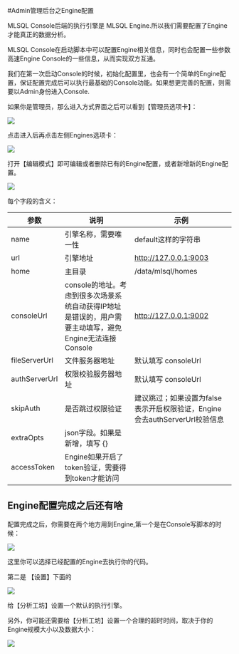 #Admin管理后台之Engine配置

MLSQL Console后端的执行引擎是 MLSQL Engine.所以我们需要配置了Engine才能真正的数据分析。

MLSQL Console在启动脚本中可以配置Engine相关信息，同时也会配置一些参数高速Engine Console的一些信息，从而实现双方互通。

我们在第一次启动Console的时候，初始化配置里，也会有一个简单的Engine配置，保证配置完成后可以执行最基础的Console功能。如果想更完善的配置，则需要以Admin身份进入Console.

如果你是管理员，那么进入方式界面之后可以看到【管理员选项卡】：

![](http://docs.mlsql.tech/upload_images/086cae65-f306-4ae4-b61c-75b5cd1b85d9.png)

点击进入后再点击左侧Engines选项卡：

![](http://docs.mlsql.tech/upload_images/ad8a75a2-78a2-4704-bb61-3120df5da7b6.png)

打开【编辑模式】即可编辑或者删除已有的Engine配置，或者新增新的Engine配置。

![](http://docs.mlsql.tech/upload_images/cb91da44-fdec-4c7e-9ab1-549bfa99f13f.png)

每个字段的含义：


| 参数 | 说明 | 示例  |
|----|----|---|
|  name  |  引擎名称，需要唯一性   | default这样的字符串 |
|  url  |  引擎地址 | http://127.0.0.1:9003  |
|  home  |  主目录  | /data/mlsql/homes  |
|  consoleUrl  | console的地址。考虑到很多次场景系统自动获得IP地址是错误的，用户需要主动填写，避免Engine无法连接Console   |  http://127.0.0.1:9002  |
|  fileServerUrl  | 文件服务器地址   | 默认填写 consoleUrl |
|  authServerUrl  | 权限校验服务器地址   |  默认填写 consoleUrl |
|  skipAuth  |  是否跳过权限验证  | 建议跳过；如果设置为false表示开启权限验证，Engine会去authServerUrl校验信息  |
|  extraOpts  |  json字段。如果是新增，填写 {}  |   |
|  accessToken  |  Engine如果开启了token验证，需要得到token才能访问  |   |

## Engine配置完成之后还有啥

配置完成之后，你需要在两个地方用到Engine,第一个是在Console写脚本的时候：

![](http://docs.mlsql.tech/upload_images/7ef01f37-6308-4aa7-a5e4-55b83b97146a.png)

这里你可以选择已经配置的Engine去执行你的代码。

第二是 【设置】下面的

![](http://docs.mlsql.tech/upload_images/11f39c2d-1abc-4f0b-a9a5-6f1969226805.png)

给【分析工坊】设置一个默认的执行引擎。

另外，你可能还需要给【分析工坊】设置一个合理的超时时间，取决于你的Engine规模大小以及数据大小：

![](http://docs.mlsql.tech/upload_images/13843be3-ef73-40f9-84cc-725b51141ffc.png)




